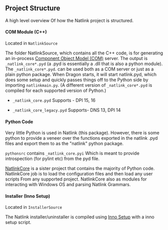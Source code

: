 ## Project Structure <!-- {docsify-ignore} -->

A high level overview Of how the Natlink project is structured.

#### COM Module (C++)

Located in `NatlinkSource`

The folder NatlinkSource, which contains all the C++ code, is for generating an in-process [Component Object Model (COM)](https://docs.microsoft.com/en-us/windows/win32/com/component-object-model--com--portal) server. The output is `_natlink_core*.pyd` (a .pyd is essentially a .dll that is also a python module). The `_natlink_core*.pyd`. can be used both as a COM server or just as a plain python package. When Dragon starts, it will start natlink.pyd, which does some setup and quickly passes things off to the Python side by importing `natlinkmain.py`. (A different version of `_natlink_core*.pyd` is compiled for each supported version of Python.)

- `_natlink_core.pyd` Supports - DPI 15, 16

- `_natlink_core_legacy.pyd` Supports- DNS 13, DPI 14

#### Python Code

Very little Python is used in Natlink (this package). However, there is some python to provide a veneer over the functions exported in the natlink .pyd files and export them to as the "natlink" python package. 

`pythonsrc` contains `_natlink_core.pyi` Which is meant to provide introspection (for pylint etc) from the pyd file.

[NatlinkCore](https://github.com/dictation-toolbox/natlinkcore) is a sister project that contains the majority of Python code. NatlinkCore job is to load the configuration files and then load any user scripts From any supported project. NatlinkCore also as modules for interacting with Windows OS and parsing Natlink Grammars.

#### Installer (Inno Setup)

Located in `InstallerSource`

The Natlink installer/uninstaller is compiled using [Inno Setup](https://jrsoftware.org/isinfo.php) with a inno setup script.